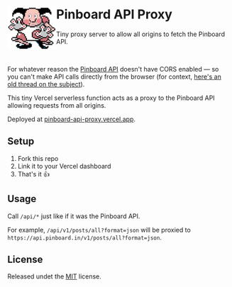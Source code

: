 # Pinboard API Proxy <img src="./.github/banner.png" width="110" align="left">

Tiny proxy server to allow all origins to fetch the Pinboard API. 

<br />

For whatever reason the [Pinboard API](https://pinboard.in/howto/#api) doesn't have CORS enabled — so you can't make API calls directly from the browser (for context, [here's an old thread on the subject](https://groups.google.com/g/pinboard-dev/c/RtyJC1Gm67E/m/OvkhoWovnRYJ)).

This tiny Vercel serverless function acts as a proxy to the Pinboard API allowing requests from all origins.

Deployed at [pinboard-api-proxy.vercel.app](https://pinboard-api-proxy.vercel.app/).

## Setup

1. Fork this repo
2. Link it to your Vercel dashboard
3. That's it 👍

## Usage

Call `/api/*` just like if it was the Pinboard API.

For example, `/api/v1/posts/all?format=json` will be proxied to `https://api.pinboard.in/v1/posts/all?format=json`.

## License

Released undet the [MIT](./LICENSE.md) license.
